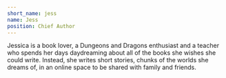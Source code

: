 ```yaml
---
short_name: jess
name: Jess
position: Chief Author
---
```

Jessica is a book lover, a Dungeons and Dragons enthusiast and a teacher who spends her days daydreaming about all of the books she wishes she could write. Instead, she writes short stories, chunks of the worlds she dreams of, in an online space to be shared with family and friends.